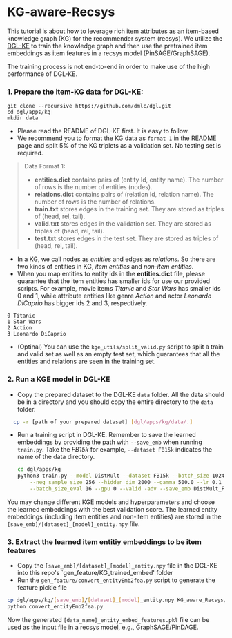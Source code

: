 # KG-aware-Recsys

This tutorial is about how to leverage rich item attributes as an item-based knowledge graph (KG) for the recommender system (recsys). 
We utilize the [DGL-KE](https://github.com/dmlc/dgl/tree/master/apps/kg) to train the knowledge graph and 
then use the pretrained item embeddings as item features in a recsys model (PinSAGE/GraphSAGE).

The training process is not end-to-end in order to make use of the high performance of DGL-KE.

### 1. Prepare the item-KG data for DGL-KE:
  ```
  git clone --recursive https://github.com/dmlc/dgl.git
  cd dgl/apps/kg
  mkdir data
  ```
  - Please read the README of DGL-KE first. It is easy to follow.
  - We recommend you to format the KG data as `format 1` in the README page and split 5% of the KG triplets as a validation set. No testing set is required.

  > Data Format 1:
  > - **entities.dict** contains pairs of (entity Id, entity name). The number of rows is the number of entities (nodes).
  > - **relations.dict** contains pairs of (relation Id, relation name). The number of rows is the number of relations.
  > - **train.txt** stores edges in the training set. They are stored as triples of (head, rel, tail).
  > - **valid.txt** stores edges in the validation set. They are stored as triples of (head, rel, tail).
  > - **test.txt** stores edges in the test set. They are stored as triples of (head, rel, tail).

  - In a KG, we call nodes as *entities* and edges as *relations*. So there are two kinds of entities in KG, *item entities* and *non-item entities*.
  - When you map entities to entity ids in the **entities.dict** file, please guarantee that the item entities has smaller ids for use our provided scripts. 
  For example, movie items *Titanic* and *Star Wars* has smaller ids 0 and 1, while attribute entities like genre *Action* and actor *Leonardo DiCaprio* has bigger ids 2 and 3, respectively.
  
  ```
  0 Titanic
  1 Star Wars
  2 Action
  3 Leonardo DiCaprio
  ```
  - (Optinal) You can use the `kge_utils/split_valid.py` script to split a train and valid set 
  as well as an empty test set, which guarantees that all the entities and relations are seen in the training set. 

### 2. Run a KGE model in DGL-KE 
  - Copy the prepared dataset to the DGL-KE `data` folder. 
  All the data should be in a directory and you should copy the entire directory to the `data` folder.
  ```bash
    cp -r [path of your prepared dataset] [dgl/apps/kg/data/.]
  ```
  - Run a training script in DGL-KE. Remember to save the learned embeddings by providing the path with `--save_emb` when running
`train.py`. Take the *FB15k* for example, `--dataset FB15k` indicates the name of the data directory. 
    ```bash
    cd dgl/apps/kg
    python3 train.py --model DistMult --dataset FB15k --batch_size 1024 \
        --neg_sample_size 256 --hidden_dim 2000 --gamma 500.0 --lr 0.1 --max_step 100000 \
        --batch_size_eval 16 --gpu 0 --valid -adv --save_emb DistMult_FB15k_emb
    ```
You may change different KGE models and hyperparameters and choose the learned embeddings with the best validation score.
The learned entity embeddings (including item entities and non-item entities) are stored in the `[save_emb]/[dataset]_[model]_entity.npy` file.

### 3. Extract the learned item entitiy embeddings to be item features
  - Copy the `[save_emb]/[dataset]_[model]_entity.npy` file in the DGL-KE into this repo's `gen_feature/KG_trained_embed' folder
  - Run the `gen_feature/convert_entityEmb2fea.py` script to generate the feature pickle file
  ```bash
  cp dgl/apps/kg/[save_emb]/[dataset]_[model]_entity.npy KG_aware_Recsys/gen_feature/KG_trained_embed/.
  python convert_entityEmb2fea.py
  ```
  
  Now the generated `[data_name]_entity_embed_features.pkl` file can be used as the input file in a recsys model, e.g., GraphSAGE/PinDAGE.


 